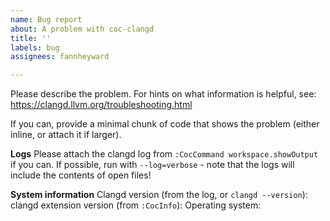 ```yaml
---
name: Bug report
about: A problem with coc-clangd
title: ''
labels: bug
assignees: fannheyward

---
```


Please describe the problem.
For hints on what information is helpful, see: https://clangd.llvm.org/troubleshooting.html

If you can, provide a minimal chunk of code that shows the problem (either inline, or attach it if larger).

**Logs**
Please attach the clangd log from `:CocCommand workspace.showOutput` if you can.
If possible, run with `--log=verbose` - note that the logs will include the contents of open files!

**System information**
Clangd version (from the log, or `clangd --version`):
clangd extension version (from `:CocInfo`):
Operating system: